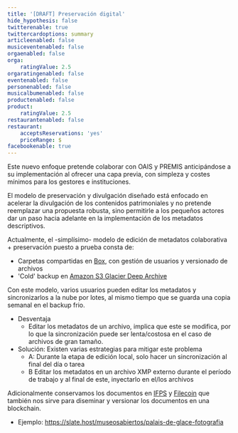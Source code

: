 ```yaml
---
title: '[DRAFT] Preservación digital'
hide_hypothesis: false
twitterenable: true
twittercardoptions: summary
articleenabled: false
musiceventenabled: false
orgaenabled: false
orga:
    ratingValue: 2.5
orgaratingenabled: false
eventenabled: false
personenabled: false
musicalbumenabled: false
productenabled: false
product:
    ratingValue: 2.5
restaurantenabled: false
restaurant:
    acceptsReservations: 'yes'
    priceRange: $
facebookenable: true
---
```


Este nuevo enfoque pretende colaborar con OAIS y PREMIS anticipándose a su implementación al ofrecer una capa previa, con simpleza y costes mínimos para los gestores e instituciones.

El modelo de preservación y divulgación diseñado está enfocado en acelerar la divulgación de los contenidos patrimoniales y no pretende reemplazar una propuesta robusta, sino permitirle a los pequeños actores dar un paso hacia adelante en la implementación de los metadatos descriptivos.

Actualmente, el -simplísimo- modelo de edición de metadatos colaborativa + preservación puesto a prueba consta de:

- Carpetas compartidas en [Box](https://www.box.com/), con gestión de usuarios y versionado de archivos
- 'Cold' backup en [Amazon S3 Glacier Deep Archive](https://aws.amazon.com/es/s3/glacier/)

Con este modelo, varios usuarios pueden editar los metadatos y sincronizarlos a la nube por lotes, al mismo tiempo que se guarda una copia semanal en el backup frio.

* Desventaja
    * Editar los metadatos de un archivo, implica que este se modifica, por lo que la sincronización puede ser lenta/costosa en el caso de archivos de gran tamaño.
* Solución: Existen varias estrategias para mitigar este problema
    * A: Durante la etapa de edición local, solo hacer un sincronización al final del día o tarea
    * B Editar los metadatos en un archivo XMP externo durante el período de trabajo y al final de este, inyectarlo en el/los archivos
 

Adicionalmente conservamos los documentos en [IFPS](https://ipfs.io/) y [Filecoin](https://filecoin.io/) que también nos sirve para diseminar y versionar los documentos en una blockchain.

* Ejemplo: https://slate.host/museosabiertos/palais-de-glace-fotografia